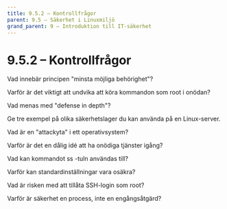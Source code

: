```yaml
---
title: 9.5.2 – Kontrollfrågor
parent: 9.5 – Säkerhet i Linuxmiljö
grand_parent: 9 – Introduktion till IT-säkerhet
---
```

# 9.5.2 – Kontrollfrågor

Vad innebär principen "minsta möjliga behörighet"?

Varför är det viktigt att undvika att köra kommandon som root i onödan?

Vad menas med "defense in depth"?

Ge tre exempel på olika säkerhetslager du kan använda på en Linux-server.

Vad är en "attackyta" i ett operativsystem?

Varför är det en dålig idé att ha onödiga tjänster igång?

Vad kan kommandot ss -tuln användas till?

Varför kan standardinställningar vara osäkra?

Vad är risken med att tillåta SSH-login som root?

Varför är säkerhet en process, inte en engångsåtgärd?

